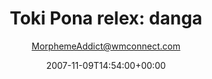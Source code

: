 ---
title: 'Toki Pona relex: danga'
posts: 4
hash: 't906'
author: 'MorphemeAddict@wmconnect.com'
date: 2007-11-09T14:54:00+00:00
sources:
  - http://forums.tokipona.org/viewtopic.php%3Ft=906.html
---
